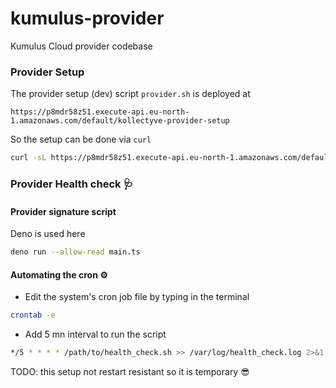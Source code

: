 # kumulus-provider
Kumulus Cloud provider codebase

### Provider Setup

The provider setup (dev) script `provider.sh` is deployed at 

`https://p8mdr58z51.execute-api.eu-north-1.amazonaws.com/default/kollectyve-provider-setup`

So the setup can be done via `curl`

```bash
curl -sL https://p8mdr58z51.execute-api.eu-north-1.amazonaws.com/default/kollectyve-provider-setup | bash
```

### Provider Health check 🩺

#### Provider signature script
Deno is used here

```bash
deno run --allow-read main.ts
```
#### Automating the cron ⚙️

- Edit the system's cron job file by typing in the terminal
```bash
crontab -e
```
- Add 5 mn interval to run the script

```bash
*/5 * * * * /path/to/health_check.sh >> /var/log/health_check.log 2>&1
```

TODO: this setup  not restart resistant so it is temporary 😎


